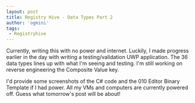```yaml
---
layout: post
title: Registry Hive - Data Types Part 2
author: 'ogmini'
tags:
 - Registryhive
---
```


Currently, writing this with no power and internet. Luckily, I made progress earlier in the day with writing a testing/validation UWP application. The 36 data types lines up with what I'm seeing and testing. I'm still working on reverse engineering the 
Composite Value key. 

I'd provide some screenshots of the C# code and the 010 Editor Binary Template if I had power. All my VMs and computers are currently powered off. Guess what tomorrow's post will be about!






